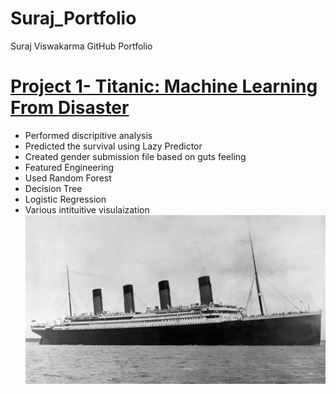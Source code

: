 # Suraj_Portfolio
Suraj Viswakarma GitHub Portfolio 

# [Project 1- Titanic: Machine Learning From Disaster](https://www.google.com) 
* Performed discripitive analysis 
* Predicted the survival using Lazy Predictor
* Created gender submission file based on guts feeling
* Featured Engineering 
* Used Random Forest 
* Decision Tree
* Logistic Regression 
* Various intituitive visulaization 
![Titanic](https://github.com/SurajViswakarma/works/blob/main/Images/Titanic%2001.jpg)
